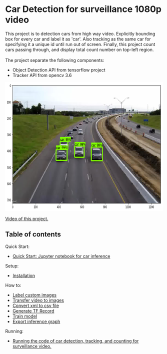 # Car Detection for surveillance 1080p video
This project is to detection cars from high way video.
Explicitly bounding box for every car and label it as 'car'.
Also tracking as the same car for specifying it a unique id until run out of screen.
Finally, this project count cars passing through,
and display total count number on top-left region.
<br><br>
The project separate the following components:
- Object Detection API from tensorflow project
- Tracker API from opencv 3.6


<p align="center">
  <img src="doc/img/img.png" width=713 height=411>
</p>


[Video of this project.](https://www.youtube.com/watch?v=2yF5Bz_R6DI&feature=youtu.be)


## Table of contents
Quick Start:

* <a href='car_detection.ipynb'>
  Quick Start: Jupyter notebook for car inference</a><br>

Setup:

* <a href='doc/installation.md'>Installation</a><br>

How to:

* <a href='doc/labelimg.md'>Label custom images</a><br>
* <a href='doc/transfer_video_to_images.md'>Transfer video to images</a><br>
* <a href='doc/xml_to_csv.md'>Convert xml to csv file</a><br>
* <a href='doc/generate_tfrecord.md'>Generate TF Record</a><br>
* <a href='doc/train.md'>Train model</a><br>
* <a href='doc/export_inference_graph.md'>Export inference graph</a><br>


Running:

* <a href='doc/car_detection_for_video.md'>
        Running the code of car detection, tracking, and counting for surveillance video.</a><br>

